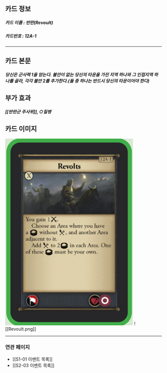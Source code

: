 ## 카드 정보
##### 카드 이름 : 반란(Revoult)
##### 카드번호  : 12A-1
---
## 카드 본문
##### 당신은 군사력 1을 얻는다. 불안이 없는 당신의 타운을 가진 지역 하나와 그 인접지역 하나를 골라, 각각 불안 2를 추가한다.(둘 중 하나는 반드시 당신의 타운이어야 한다)

## 부가 효과
##### [[반란군 주사위]], ○질병 

## 카드 이미지
<img src="\Assets\Revoult.png"/>
![[Revoult.png]]

--- 

### 연관 페이지
- [[S1-01 이벤트 목록]]
- [[S2-03 이벤트 목록]]
